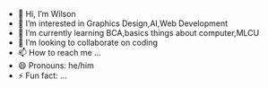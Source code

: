 - 👋 Hi, I’m Wilson
- 👀 I’m interested in Graphics Design,AI,Web Development
- 🌱 I’m currently learning BCA,basics things about computer,MLCU
- 💞️ I’m looking to collaborate on coding
- 📫 How to reach me ...
- 😄 Pronouns: he/him
- ⚡ Fun fact: ...

<!---
04wils0n/04wils0n is a ✨ special ✨ repository because its `README.md` (this file) appears on your GitHub profile.
You can click the Preview link to take a look at your changes.
--->
